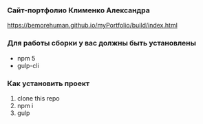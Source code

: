 ### Сайт-портфолио Клименко Александра
https://bemorehuman.github.io/myPortfolio/build/index.html

### Для работы сборки у вас должны быть установлены

* npm 5
* gulp-cli

### Как установить проект

1. clone this repo
2. npm i
3. gulp
